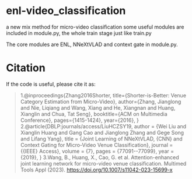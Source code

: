# enl-video_classification
a new mix method for micro-video classification
some useful modules are included in module.py, the whole train stage just like train.py


The core modules are ENL, NNeXtVLAD and context gate in module.py.

**Citation** 
=

If the code is useful, please cite it as:

>1.@inproceedings{Zhang2016Shorter,
 title={Shorter-is-Better: Venue Category Estimation from Micro-Video},
 author={Zhang, Jianglong and Nie, Liqiang and Wang, Xiang and He, Xiangnan and Huang, Xianglin and Chua, Tat Seng},
 booktitle={ACM on Multimedia Conference},
 pages={1415-1424},
 year={2016},
}  
>2.@article{DBLP:journals/access/LiuHCZSY19,
  author       = {Wei Liu and
                  Xianglin Huang and
                  Gang Cao and
                  Jianglong Zhang and
                  Gege Song and
                  Lifang Yang},
  title        = {Joint Learning of NNeXtVLAD, {CNN} and Context Gating for Micro-Video
                  Venue Classification},
  journal      = {{IEEE} Access},
  volume       = {7},
  pages        = {77091--77099},
  year         = {2019},
}
>3.Wang, B., Huang, X., Cao, G. et al. Attention-enhanced joint learning network for micro-video venue classification. Multimed Tools Appl (2023). https://doi.org/10.1007/s11042-023-15699-x

